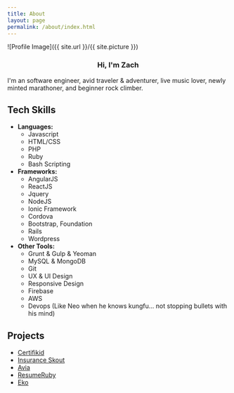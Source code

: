 ```yaml
---
title: About
layout: page
permalink: /about/index.html
---
```

<style>
img { width: 50%; margin: 0 auto; display: block; }
</style>

![Profile Image]({{ site.url }}/{{ site.picture }})

<h3 style="text-align: center;">Hi, I'm Zach</h3>
<p>I'm an software engineer, avid traveler & adventurer, live music lover, newly minted marathoner, and beginner rock climber.<p> 


<h2>Tech Skills</h2>

<ul class="skill-list">
	<li><b>Languages:</b>
    <ul>
      <li>Javascript</li>
      <li>HTML/CSS</li>
      <li>PHP</li>
      <li>Ruby</li>
      <li>Bash Scripting</li>
    </ul>
  </li>

  <li>
    <b>Frameworks:</b>
    <ul>
      <li>AngularJS</li>
      <li>ReactJS</li>
      <li>Jquery</li>
      <li>NodeJS</li>
      <li>Ionic Framework</li>
      <li>Cordova</li>
      <li>Bootstrap, Foundation</li>
      <li>Rails</li>
      <li>Wordpress</li>
    </ul>
	</li>

  <li>
    <b>Other Tools:</b>
    <ul>
      <li>Grunt & Gulp & Yeoman</li>
      <li>MySQL & MongoDB</li>
      <li>Git</li>
      <li>UX & UI Design</li>
      <li>Responsive Design</li>
      <li>Firebase</li>
      <li>AWS</li>
      <li>Devops (Like Neo when he knows kungfu... not stopping bullets with his mind)</li>
    </ul>
  </li>

</ul>

<h2>Projects</h2>

<ul>
	<li><a href="https://itunes.apple.com/us/app/certifikid/id520350407?mt=8">Certifikid</a></li>
	<li><a href="http://insuranceskout.com">Insurance Skout</a></li>
	<li><a href="http://aviatheapp.com">Avia</a></li>
	<li><a href="https://resumeruby.com">ResumeRuby </a></li>
	<li><a href="http://ekoapp.com">Eko</a></li>
</ul>



